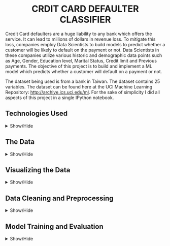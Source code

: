<h1 align='center'>CRDIT CARD DEFAULTER CLASSIFIER</h1>

Credit Card defaulters are a huge liability to any bank which offers the service. It can lead to millions of dollars in revenue loss. To mitigate this loss, companies employ Data Scientists to build models to predict whether a customer will be likely to default on the payment or not. Data Scientists in these companies utilize various historic and demographic data points such as Age, Gender, Education level, Marital Status, Credit limit and Previous payments.  The objective of this project is to build and implement a ML model which predicts whether a customer will default on a payment or not.

The dataset being used is from a bank in Taiwan. The dataset contains 25 variables. The dataset can be found here at the UCI Machine Learning Repository:  http://archive.ics.uci.edu/ml. For the sake of simplicity I did all aspects of this project in a single IPython notebook.

## Technologies Used
<details>
<a name="Technologies_Used"></a>
<summary>Show/Hide</summary>
<br>
  
* <strong>Python</strong>
* <strong>Pandas</strong>
* <strong>Numpy</strong>
* <strong>Matplotlib</strong>
* <strong>Seaborn</strong>
* <strong>Scikit-Learn</strong>
* <strong>XGBoost</strong>
</details>


## The Data
<details>
<a name="The Data"></a>
<summary>Show/Hide</summary>
<br>

After mounting my google drive onto Google collab, the first thing I did was look at the data and get a feel of what it comprises of. The dataset has 30,000 rows and 25 unique columns. Of these 25 columns 23 are feature variables, 1 is the target label and 1 is just an ID column, which is useless for our use case. The data is mostly numeric with datatypes of both int64 and float64.

<h5 align="center">Datatypes in the Dataset</h5>
<p align="center">
  <img src="https://github.com/CSmahesh04/Credit_Card_Defaulter/blob/main/Images/info.PNG" width=600 height=500>
</p>

Next I performed a preliminary statistical analysis of all the columns,this can be seen in the picture below. The main insights from this are that the average credit limit of the customers is **1500 New Taiwan Dollar(TWD)**, and the maximum is **30,000 TWD**. The average age of the customers for this bank is 25 years with the youngest customer being 21 years old and oldest being 79. This shows that the bank's primary customer base is made up of young adults in their 20's. Historically young adults are considered to be very high risk to lend money to.

<h5 align="center">Statistical Information on the Dataset</h5>
<p align="center">
  <img src="https://github.com/CSmahesh04/Credit_Card_Defaulter/blob/main/Images/describe.PNG" width=650 height=350>
</p>

</details>

## Visualizing the Data
<details>
<a name="Visualizing the Data"></a>
<summary>Show/Hide</summary>
<br>
  
Upon a quick inspection, the data seems to have no null/missing values. Below is the histogram plot of all the columns in the dataset. Nothing seems out of place and seems normal. The ID column is not required for our use case so it will be removed.

<h5 align="center">Histogram Plot of all Columns</h5>
<p align="center">
  <img src="https://github.com/CSmahesh04/Credit_Card_Defaulter/blob/main/Images/red_hist.PNG" width=850>
</p>

Looking at the data closely, it is evident that the dataset with respect to the total number of defaulters is not balanced. Out of a total of 30,000 customers, only 6,636 have defaulted on their payments. That is approximately 22.12% only. The remaining 77.88 percent of customers have paid back their credit card debt. This unbalanced dataset is not ideal, but when it comes to fraud detection, an unbalanced dataset is a common occurrence. A heatmap is a very convenient and powerful way to find any obscure correlations between features.

<h5 align="center">Heatmap of Correlations</h5>
<p align="center">
  <img src="https://github.com/CSmahesh04/Credit_Card_Defaulter/blob/main/Images/heatmap.PNG" width=850>
</p>

Next I wanted to check whether Age, Sex, Education or Marital Status have any bearing on a customer defaulting on their payment. It seems like there are more female customers than male customers and that women in general seem to be more careful in paying back their credit cards. There also seems to be credit card debt amongst married customers rather than single ones.

<h5 align="center">Bar Graphs of Age, Sex, Education and Marital Status</h5>
<p align="center">
  <img src="https://github.com/CSmahesh04/Credit_Card_Defaulter/blob/main/Images/age.PNG" width=800>
</p>

<p align="center">
  <img src="https://github.com/CSmahesh04/Credit_Card_Defaulter/blob/main/Images/graph_1.PNG" width=850>
</p>

<p align="center">
  <img src="https://github.com/CSmahesh04/Credit_Card_Defaulter/blob/main/Images/graph_2.PNG" width=850>
</p>

I now want to check if the defaulter's credit limit tends to deviate from the general trend of those who don't default. The below graph is a combination of both a histogram and KDE. It seems like there is no outstanding feature with regards to credit limit when it comes to defaulting on payment.

<h5 align="center">Credit Limit vs Defaulting</h5>
<p align="center">
  <img src="https://github.com/CSmahesh04/Credit_Card_Defaulter/blob/main/Images/kde1.PNG" width=750>
</p>

The below graph shows us the total amount paid by customers previously on their credit cards. From the graph it is evident that customers who default on payment usually tend to not pay a lot of their previous bills. This is shown by the high frequency of defaulters paying very little in their historic bill payment record.

<h5 align="center">Previous Payments by Customers</h5>
<p align="center">
  <img src="https://github.com/CSmahesh04/Credit_Card_Defaulter/blob/main/Images/kde2.PNG" width=750>
</p>

The distribution of gender with respect to the total credit limit does not seem to have any credence. The same plot with marital status vs credit limit seems to show us that the average married customer has a higher limit than everyone else. There also seems to be many outliers for each status, which I find odd.

<h5 align="center">Boxplots of Sex and Marriage vs Credit Limit</h5>
<p align="center">
  <img src="https://github.com/CSmahesh04/Credit_Card_Defaulter/blob/main/Images/box1.PNG" width=700>
</p>

<p align="center">
  <img src="https://github.com/CSmahesh04/Credit_Card_Defaulter/blob/main/Images/box2.PNG" width=700>
</p>
</details>

## Data Cleaning and Preprocessing
<details>
<a name="Data Cleaning and Preprocessing"></a>
<summary>Show/Hide</summary>
<br>
  
The Sex, Education and Marriage are categorical columns with more than 2 categories. I used the **OneHotEncoder** function from **Sci-kit Learn** library. This converts the below shows table from this:
<p align="center">
  <img src="https://github.com/CSmahesh04/Credit_Card_Defaulter/blob/main/Images/sex_normal.PNG" width=400>
</p>

To this table:

<p align="center">
  <img src="https://github.com/CSmahesh04/Credit_Card_Defaulter/blob/main/Images/sex_encoded.PNG" width=600>
</p>

Since the remaining all columns are continuous numerical in nature, we don't need to encode them, only scale the values. Before this step, I removed the label columns and stored it separately. For scaling I used the **MinMaxScaler** from **Sci-kit Learn**.
</details>

## Model Training and Evaluation
<details>
<a name="Model Training and Evaluation"></a>
<summary>Show/Hide</summary>
<br>
  
The whole EDA, data cleaning, preprocessing and model evaluation are in the same IPyhton notebook uploaded to this repository. I split the dataset with 30,000 rows into 3 sets; Train, Validation and Test. For cross validation, I used the Stratified 5-fold. I trained 5 different models for creating a very good classifier. I trained SVM, Naive Bayes, KNN, AdaBoost and XGBoost models. To no one's surprise, XGBoost performed the best out of all the models. 

For all the above models I trained them each without GridSearch initially and then later on with GridSearch. The SVM and KNN model improved drastically with GridSearch while the rest showed a slightly better performance. Below is the table which shows the train and test accuracy of all the models I implemented.

<h5 align="center">Models Accuracy Table</h5>
<p align="center">
  <img src="https://github.com/CSmahesh04/Credit_Card_Defaulter/blob/main/Images/models2.PNG" width=600>
</p>

Since I realized XGBoost was performing the best I spent some more time trying to optimize the model by tuning the hyperparameters. But even after getting the most optimal performance on the dataset, the f1-score for the defaulters was low. This is definitely because of the severely unbalanced dataset. Below is the heatmap of the confusion matrix and classification report of the optimized XGBoost model on the final test data.

<h5 align="center">Confusion Matrix and Classification Report</h5>
<p align="center">
  <img src="https://github.com/CSmahesh04/Credit_Card_Defaulter/blob/main/Images/matrix_report.PNG" width=600>
</p>

</details>

